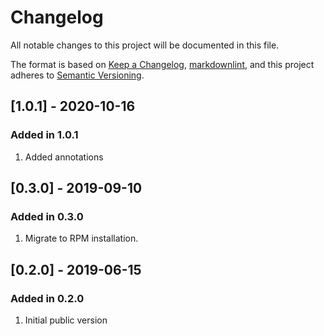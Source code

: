 # Changelog

All notable changes to this project will be documented in this file.

The format is based on [Keep a Changelog](https://keepachangelog.com/en/1.0.0/),
[markdownlint](https://dlaa.me/markdownlint/),
and this project adheres to [Semantic Versioning](https://semver.org/spec/v2.0.0.html).

## [1.0.1] - 2020-10-16

### Added in 1.0.1

1. Added annotations

## [0.3.0] - 2019-09-10

### Added in 0.3.0

1. Migrate to RPM installation.

## [0.2.0] - 2019-06-15

### Added in 0.2.0

1. Initial public version
